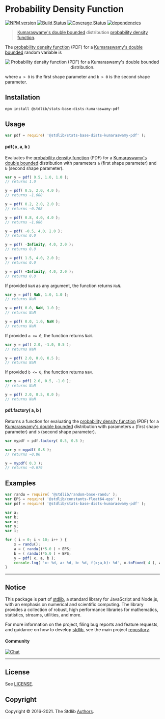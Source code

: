 <!--

@license Apache-2.0

Copyright (c) 2018 The Stdlib Authors.

Licensed under the Apache License, Version 2.0 (the "License");
you may not use this file except in compliance with the License.
You may obtain a copy of the License at

   http://www.apache.org/licenses/LICENSE-2.0

Unless required by applicable law or agreed to in writing, software
distributed under the License is distributed on an "AS IS" BASIS,
WITHOUT WARRANTIES OR CONDITIONS OF ANY KIND, either express or implied.
See the License for the specific language governing permissions and
limitations under the License.

-->

# Probability Density Function

[![NPM version][npm-image]][npm-url] [![Build Status][test-image]][test-url] [![Coverage Status][coverage-image]][coverage-url] [![dependencies][dependencies-image]][dependencies-url]

> [Kumaraswamy's double bounded][kumaraswamy-distribution] distribution [probability density function][pdf].

<section class="intro">

The [probability density function][pdf] (PDF) for a [Kumaraswamy's double bounded][kumaraswamy-distribution] random variable is

<!-- <equation class="equation" label="eq:kumaraswamy_pdf" align="center" raw="f(x;a,b)= \begin{cases} abx^{{a-1}}(1-x^{a})^{{b-1}} & \text{ for } x \in (0,1) \\ 0 & \text{ otherwise } \end{cases}" alt="Probability density function (PDF) for a Kumaraswamy's double bounded distribution."> -->

<div class="equation" align="center" data-raw-text="f(x;a,b)= \begin{cases} abx^{{a-1}}(1-x^{a})^{{b-1}} &amp; \text{ for } x \in (0,1) \\ 0 &amp; \text{ otherwise } \end{cases}" data-equation="eq:kumaraswamy_pdf">
    <img src="https://cdn.jsdelivr.net/gh/stdlib-js/stdlib@51534079fef45e990850102147e8945fb023d1d0/lib/node_modules/@stdlib/stats/base/dists/kumaraswamy/pdf/docs/img/equation_kumaraswamy_pdf.svg" alt="Probability density function (PDF) for a Kumaraswamy's double bounded distribution.">
    <br>
</div>

<!-- </equation> -->

where `a > 0` is the first shape parameter and `b > 0` is the second shape parameter.

</section>

<!-- /.intro -->

<section class="installation">

## Installation

```bash
npm install @stdlib/stats-base-dists-kumaraswamy-pdf
```

</section>

<section class="usage">

## Usage

```javascript
var pdf = require( '@stdlib/stats-base-dists-kumaraswamy-pdf' );
```

#### pdf( x, a, b )

Evaluates the [probability density function][pdf] (PDF) for a [Kumaraswamy's double bounded][kumaraswamy-distribution] distribution with parameters `a` (first shape parameter) and `b` (second shape parameter).

```javascript
var y = pdf( 0.5, 1.0, 1.0 );
// returns 1.0

y = pdf( 0.5, 2.0, 4.0 );
// returns ~1.688

y = pdf( 0.2, 2.0, 2.0 );
// returns ~0.768

y = pdf( 0.8, 4.0, 4.0 );
// returns ~1.686

y = pdf( -0.5, 4.0, 2.0 );
// returns 0.0

y = pdf( -Infinity, 4.0, 2.0 );
// returns 0.0

y = pdf( 1.5, 4.0, 2.0 );
// returns 0.0

y = pdf( +Infinity, 4.0, 2.0 );
// returns 0.0
```

If provided `NaN` as any argument, the function returns `NaN`.

```javascript
var y = pdf( NaN, 1.0, 1.0 );
// returns NaN

y = pdf( 0.0, NaN, 1.0 );
// returns NaN

y = pdf( 0.0, 1.0, NaN );
// returns NaN
```

If provided `a <= 0`, the function returns `NaN`.

```javascript
var y = pdf( 2.0, -1.0, 0.5 );
// returns NaN

y = pdf( 2.0, 0.0, 0.5 );
// returns NaN
```

If provided `b <= 0`, the function returns `NaN`.

```javascript
var y = pdf( 2.0, 0.5, -1.0 );
// returns NaN

y = pdf( 2.0, 0.5, 0.0 );
// returns NaN
```

#### pdf.factory( a, b )

Returns a function for evaluating the [probability density function][pdf] (PDF) for a [Kumaraswamy's double bounded][kumaraswamy-distribution] distribution with parameters `a` (first shape parameter) and `b` (second shape parameter).

```javascript
var mypdf = pdf.factory( 0.5, 0.5 );

var y = mypdf( 0.8 );
// returns ~0.86

y = mypdf( 0.3 );
// returns ~0.679
```

</section>

<!-- /.usage -->

<section class="examples">

## Examples

<!-- eslint no-undef: "error" -->

```javascript
var randu = require( '@stdlib/random-base-randu' );
var EPS = require( '@stdlib/constants-float64-eps' );
var pdf = require( '@stdlib/stats-base-dists-kumaraswamy-pdf' );

var a;
var b;
var x;
var y;
var i;

for ( i = 0; i < 10; i++ ) {
    x = randu();
    a = ( randu()*5.0 ) + EPS;
    b = ( randu()*5.0 ) + EPS;
    y = pdf( x, a, b );
    console.log( 'x: %d, a: %d, b: %d, f(x;a,b): %d', x.toFixed( 4 ), a.toFixed( 4 ), b.toFixed( 4 ), y.toFixed( 4 ) );
}
```

</section>

<!-- /.examples -->


<section class="main-repo" >

* * *

## Notice

This package is part of [stdlib][stdlib], a standard library for JavaScript and Node.js, with an emphasis on numerical and scientific computing. The library provides a collection of robust, high performance libraries for mathematics, statistics, streams, utilities, and more.

For more information on the project, filing bug reports and feature requests, and guidance on how to develop [stdlib][stdlib], see the main project [repository][stdlib].

#### Community

[![Chat][chat-image]][chat-url]

---

## License

See [LICENSE][stdlib-license].


## Copyright

Copyright &copy; 2016-2021. The Stdlib [Authors][stdlib-authors].

</section>

<!-- /.stdlib -->

<!-- Section for all links. Make sure to keep an empty line after the `section` element and another before the `/section` close. -->

<section class="links">

[npm-image]: http://img.shields.io/npm/v/@stdlib/stats-base-dists-kumaraswamy-pdf.svg
[npm-url]: https://npmjs.org/package/@stdlib/stats-base-dists-kumaraswamy-pdf

[test-image]: https://github.com/stdlib-js/stats-base-dists-kumaraswamy-pdf/actions/workflows/test.yml/badge.svg
[test-url]: https://github.com/stdlib-js/stats-base-dists-kumaraswamy-pdf/actions/workflows/test.yml

[coverage-image]: https://img.shields.io/codecov/c/github/stdlib-js/stats-base-dists-kumaraswamy-pdf/main.svg
[coverage-url]: https://codecov.io/github/stdlib-js/stats-base-dists-kumaraswamy-pdf?branch=main

[dependencies-image]: https://img.shields.io/david/stdlib-js/stats-base-dists-kumaraswamy-pdf.svg
[dependencies-url]: https://david-dm.org/stdlib-js/stats-base-dists-kumaraswamy-pdf/main

[chat-image]: https://img.shields.io/gitter/room/stdlib-js/stdlib.svg
[chat-url]: https://gitter.im/stdlib-js/stdlib/

[stdlib]: https://github.com/stdlib-js/stdlib

[stdlib-authors]: https://github.com/stdlib-js/stdlib/graphs/contributors

[stdlib-license]: https://raw.githubusercontent.com/stdlib-js/stats-base-dists-kumaraswamy-pdf/main/LICENSE

[kumaraswamy-distribution]: https://en.wikipedia.org/wiki/Kumaraswamy_distribution

[pdf]: https://en.wikipedia.org/wiki/Probability_density_function

</section>

<!-- /.links -->
